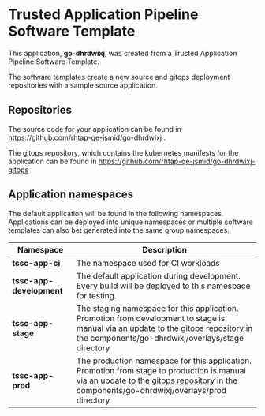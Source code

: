 # Trusted Application Pipeline Software Template

This application, **go-dhrdwixj**, was created from a Trusted Application Pipeline Software Template.

The software templates create a new source and gitops deployment repositories with a sample source application. 

## Repositories

The source code for your application can be found in [https://github.com/rhtap-qe-jsmid/go-dhrdwixj ](https://github.com/rhtap-qe-jsmid/go-dhrdwixj ).
 
The gitops repository, which contains the kubernetes manifests for the application can be found in 
[https://github.com/rhtap-qe-jsmid/go-dhrdwixj-gitops ](https://github.com/rhtap-qe-jsmid/go-dhrdwixj-gitops ) 

## Application namespaces 

The default application will be found in the following namespaces. Applications can be deployed into unique namespaces or multiple software templates can also bet generated into the same group namespaces.  

|  Namespace   |  Description   |  
| -------- | -------- |
| **tssc-app-ci** | The namespace used for CI workloads |
| **tssc-app-development** | The default application during development. Every build will be deployed to this namespace for testing. |
| **tssc-app-stage** | The staging namespace for this application. Promotion from development to stage is manual via an update to the [gitops repository](https://github.com/rhtap-qe-jsmid/go-dhrdwixj-gitops ) in the components/go-dhrdwixj/overlays/stage directory |
| **tssc-app-prod** | The production namespace for this application. Promotion from stage to production is manual via an update to the [gitops repository](https://github.com/rhtap-qe-jsmid/go-dhrdwixj-gitops ) in the components/go-dhrdwixj/overlays/prod directory |